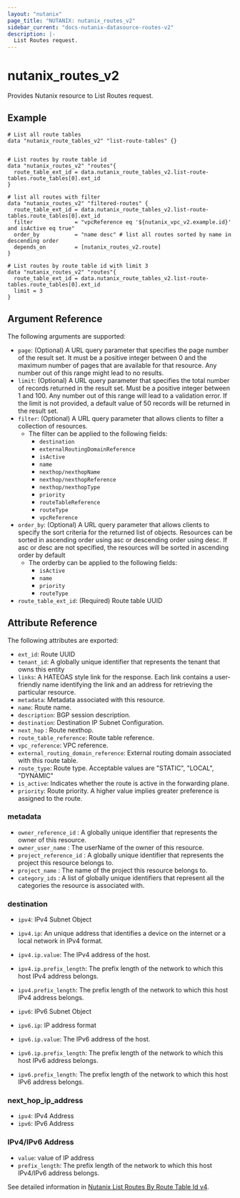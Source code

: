 ```yaml
---
layout: "nutanix"
page_title: "NUTANIX: nutanix_routes_v2"
sidebar_current: "docs-nutanix-datasource-routes-v2"
description: |-
  List Routes request.
---
```


# nutanix_routes_v2

Provides Nutanix resource to List Routes request.

## Example

```hcl
# List all route tables
data "nutanix_route_tables_v2" "list-route-tables" {}


# List routes by route table id
data "nutanix_routes_v2" "routes"{
  route_table_ext_id = data.nutanix_route_tables_v2.list-route-tables.route_tables[0].ext_id
}

# list all routes with filter
data "nutanix_routes_v2" "filtered-routes" {
  route_table_ext_id = data.nutanix_route_tables_v2.list-route-tables.route_tables[0].ext_id
  filter             = "vpcReference eq '${nutanix_vpc_v2.example.id}' and isActive eq true"
  order_by           = "name desc" # list all routes sorted by name in descending order
  depends_on         = [nutanix_routes_v2.route]
}

# List routes by route table id with limit 3
data "nutanix_routes_v2" "routes"{
  route_table_ext_id = data.nutanix_route_tables_v2.list-route-tables.route_tables[0].ext_id
  limit = 3
}
```

## Argument Reference

The following arguments are supported:

- `page`: (Optional) A URL query parameter that specifies the page number of the result set. It must be a positive integer between 0 and the maximum number of pages that are available for that resource. Any number out of this range might lead to no results.
- `limit`: (Optional) A URL query parameter that specifies the total number of records returned in the result set. Must be a positive integer between 1 and 100. Any number out of this range will lead to a validation error. If the limit is not provided, a default value of 50 records will be returned in the result set.
- `filter`: (Optional) A URL query parameter that allows clients to filter a collection of resources.
  - The filter can be applied to the following fields:
    - `destination`
    - `externalRoutingDomainReference`
    - `isActive`
    - `name`
    - `nexthop/nexthopName`
    - `nexthop/nexthopReference`
    - `nexthop/nexthopType`
    - `priority`
    - `routeTableReference`
    - `routeType`
    - `vpcReference`
- `order_by`: (Optional) A URL query parameter that allows clients to specify the sort criteria for the returned list of objects. Resources can be sorted in ascending order using asc or descending order using desc. If asc or desc are not specified, the resources will be sorted in ascending order by default
  - The orderby can be applied to the following fields:
    - `isActive`
    - `name`
    - `priority`
    - `routeType`
- `route_table_ext_id`: (Required) Route table UUID

## Attribute Reference

The following attributes are exported:

- `ext_id`: Route UUID
- `tenant_id`: A globally unique identifier that represents the tenant that owns this entity
- `links`: A HATEOAS style link for the response. Each link contains a user-friendly name identifying the link and an address for retrieving the particular resource.
- `metadata`: Metadata associated with this resource.
- `name`: Route name.
- `description`: BGP session description.
- `destination`: Destination IP Subnet Configuration.
- `next_hop` : Route nexthop.
- `route_table_reference`: Route table reference.
- `vpc_reference`: VPC reference.
- `external_routing_domain_reference`: External routing domain associated with this route table.
- `route_type`: Route type. Acceptable values are "STATIC", "LOCAL", "DYNAMIC"
- `is_active`: Indicates whether the route is active in the forwarding plane.
- `priority`: Route priority. A higher value implies greater preference is assigned to the route.

### metadata

- `owner_reference_id` : A globally unique identifier that represents the owner of this resource.
- `owner_user_name` : The userName of the owner of this resource.
- `project_reference_id` : A globally unique identifier that represents the project this resource belongs to.
- `project_name` : The name of the project this resource belongs to.
- `category_ids` : A list of globally unique identifiers that represent all the categories the resource is associated with.

### destination

- `ipv4`: IPv4 Subnet Object
- `ipv4.ip`: An unique address that identifies a device on the internet or a local network in IPv4 format.
- `ipv4.ip.value`: The IPv4 address of the host.
- `ipv4.ip.prefix_length`: The prefix length of the network to which this host IPv4 address belongs.
- `ipv4.prefix_length`: The prefix length of the network to which this host IPv4 address belongs.

- `ipv6`: IPv6 Subnet Object
- `ipv6.ip`: IP address format
- `ipv6.ip.value`: The IPv6 address of the host.
- `ipv6.ip.prefix_length`: The prefix length of the network to which this host IPv6 address belongs.
- `ipv6.prefix_length`: The prefix length of the network to which this host IPv6 address belongs.

### next_hop_ip_address

- `ipv4`: IPv4 Address
- `ipv6`: IPv6 Address

### IPv4/IPv6 Address

- `value`: value of IP address
- `prefix_length`: The prefix length of the network to which this host IPv4/IPv6 address belongs.

See detailed information in [Nutanix List Routes By Route Table Id v4](https://developers.nutanix.com/api-reference?namespace=networking&version=v4.0#tag/Routes/operation/listRoutesByRouteTableId).
